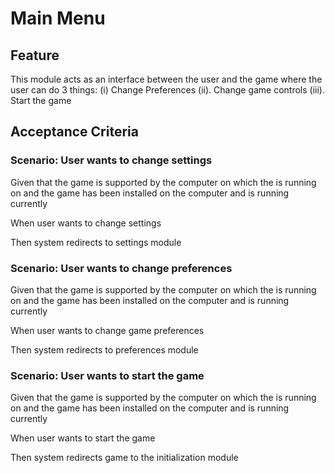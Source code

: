 # Main Menu

## Feature

This module acts as an interface between the user and the game where the user
can do 3 things:
(i) Change Preferences (ii). Change game controls (iii). Start the game

## Acceptance Criteria

### Scenario: User wants to change settings

  Given that the game is supported by the computer on which the is running on
  and the game has been installed on the computer and is running currently

  When user wants to change settings

  Then system redirects to settings module

### Scenario: User wants to change preferences

  Given that the game is supported by the computer on which the is running on
  and the game has been installed on the computer and is running currently

  When user wants to change game preferences

  Then system redirects to preferences module

### Scenario: User wants to start the game

  Given that the game is supported by the computer on which the is running on
  and the game has been installed on the computer and is running currently

  When user wants to start the game

  Then system redirects game to the initialization module
